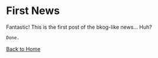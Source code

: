 # First News

Fantastic! This is the first post of the bkog-like news... Huh?

```markdown
Done.
```
[Back to Home](https://funlw65.github.io/)
